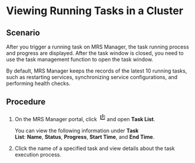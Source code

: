 # Viewing Running Tasks in a Cluster<a name="EN-US_TOPIC_0125375840"></a>

## Scenario<a name="section58903293114253"></a>

After you trigger a running task on MRS Manager, the task running process and progress are displayed. After the task window is closed, you need to use the task management function to open the task window.

By default, MRS Manager keeps the records of the latest 10 running tasks, such as restarting services, synchronizing service configurations, and performing health checks.

## Procedure<a name="section1220278114313"></a>

1.  On the MRS Manager portal, click  ![](figures/icon_mrs_tasknum.jpg)and open **Task List**.

    You can view the following information under  **Task List**: **Name**, **Status**, **Progress**, **Start Time**, and **End Time**.

2.  Click the name of a specified task and view details about the task execution process.

